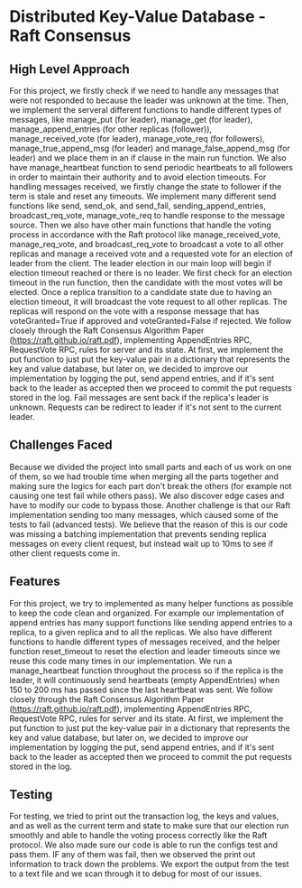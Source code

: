 # Distributed Key-Value Database - Raft Consensus
## High Level Approach
For this project, we firstly check if we need to handle any messages that were not responded to because the leader was unknown at the time. Then, we implement the serveral different functions to handle different types of messages, like manage_put (for leader), manage_get (for leader), manage_append_entries (for other replicas (follower)), manage_received_vote (for leader), manage_vote_req (for followers), manage_true_append_msg (for leader) and manage_false_append_msg (for leader) and we place them in an if clause in the main run function. We also have manage_heartbeat function to send periodic heartbeats to all followers in order to maintain their authority and to avoid election timeouts. For handling messages received, we firstly change the state to follower if the term is stale and reset any timeouts. We implement many different send functions like send, send_ok, and send_fail, sending_append_entries, broadcast_req_vote, manage_vote_req to handle response to the message source. Then we also have other main functions that handle the voting process in accordance with the Raft protocol like manage_received_vote, manage_req_vote, and broadcast_req_vote to broadcast a vote to all other replicas and manage a received vote and a requested vote for an election of leader from the client. The leader election in our main loop will begin if election timeout reached or there is no leader.  We first check for an election timeout in the run function, then the candidate with the most votes will be elected. Once a replica transition to a candidate state due to having an election timeout, it will broadcast the vote request to all other replicas. The replicas will respond on the vote with a response message that has voteGranted=True if approved and voteGranted=False if rejected. We follow closely through the Raft Consensus Algorithm Paper (https://raft.github.io/raft.pdf), implementing AppendEntries RPC, RequestVote RPC, rules for server and its state. At first, we implement the put function to just put the key-value pair in a dictionary that represents the key and value database, but later on, we decided to improve our implementation by logging the put, send append entries, and if it's sent back to the leader as accepted then we proceed to commit the put requests stored in the log. Fail messages are sent back if the replica's leader is unknown. Requests can be redirect to leader if it's not sent to the current leader.

## Challenges Faced
Because we divided the project into small parts and each of us work on one of them, so we had trouble time when merging all the parts together and making sure the logics for each part don't break the others (for example not causing one test fail while others pass). We also discover edge cases and have to modify our code to bypass those. Another challenge is that our Raft implementation sending too many messages, which caused some of the tests to fail (advanced tests). We believe that the reason of this is our code was missing a batching implementation that prevents sending replica messages on every client request, but instead wait up to 10ms to see if other client requests come in. 

## Features
For this project, we try to implemented as many helper functions as possible to keep the code clean and organized. For example our implementation of append entries has many support functions like sending append entries to a replica, to a given replica and to all the replicas. We also have different functions to handle different types of messages received, and the helper function reset_timeout to reset the election and leader timeouts since we reuse this code many times in our implementation. We run a manage_heartbeat function throughout the process so if the replica is the leader, it will continuously send heartbeats (empty AppendEntries) when 150 to 200 ms has passed since the last heartbeat was sent.
We follow closely through the Raft Consensus Algorithm Paper (https://raft.github.io/raft.pdf), implementing AppendEntries RPC, RequestVote RPC, rules for server and its state. At first, we implement the put function to just put the key-value pair in a dictionary that represents the key and value database, but later on, we decided to improve our implementation by logging the put, send append entries, and if it's sent back to the leader as accepted then we proceed to commit the put requests stored in the log.

## Testing
For testing, we tried to print out the transaction log, the keys and values, and as well as the current term and state to make sure that our election run smoothly and able to handle the voting process correctly like the Raft protocol. We also made sure our code is able to run the configs test and pass them. IF any of them was fail, then we observed the print out information to track down the problems. We export the output from the test to a text file and we scan through it to debug for most of our issues.
